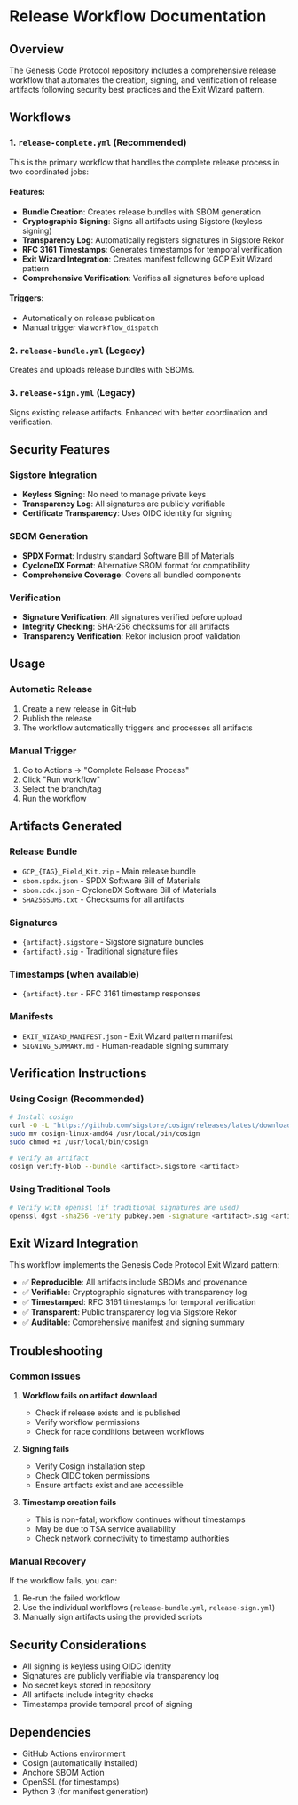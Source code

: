 # Release Workflow Documentation

## Overview

The Genesis Code Protocol repository includes a comprehensive release workflow that automates the creation, signing, and verification of release artifacts following security best practices and the Exit Wizard pattern.

## Workflows

### 1. `release-complete.yml` (Recommended)

This is the primary workflow that handles the complete release process in two coordinated jobs:

#### Features:
- **Bundle Creation**: Creates release bundles with SBOM generation
- **Cryptographic Signing**: Signs all artifacts using Sigstore (keyless signing)
- **Transparency Log**: Automatically registers signatures in Sigstore Rekor
- **RFC 3161 Timestamps**: Generates timestamps for temporal verification
- **Exit Wizard Integration**: Creates manifest following GCP Exit Wizard pattern
- **Comprehensive Verification**: Verifies all signatures before upload

#### Triggers:
- Automatically on release publication
- Manual trigger via `workflow_dispatch`

### 2. `release-bundle.yml` (Legacy)

Creates and uploads release bundles with SBOMs.

### 3. `release-sign.yml` (Legacy)

Signs existing release artifacts. Enhanced with better coordination and verification.

## Security Features

### Sigstore Integration
- **Keyless Signing**: No need to manage private keys
- **Transparency Log**: All signatures are publicly verifiable
- **Certificate Transparency**: Uses OIDC identity for signing

### SBOM Generation
- **SPDX Format**: Industry standard Software Bill of Materials
- **CycloneDX Format**: Alternative SBOM format for compatibility
- **Comprehensive Coverage**: Covers all bundled components

### Verification
- **Signature Verification**: All signatures verified before upload
- **Integrity Checking**: SHA-256 checksums for all artifacts
- **Transparency Verification**: Rekor inclusion proof validation

## Usage

### Automatic Release
1. Create a new release in GitHub
2. Publish the release
3. The workflow automatically triggers and processes all artifacts

### Manual Trigger
1. Go to Actions → "Complete Release Process"
2. Click "Run workflow"
3. Select the branch/tag
4. Run the workflow

## Artifacts Generated

### Release Bundle
- `GCP_{TAG}_Field_Kit.zip` - Main release bundle
- `sbom.spdx.json` - SPDX Software Bill of Materials
- `sbom.cdx.json` - CycloneDX Software Bill of Materials
- `SHA256SUMS.txt` - Checksums for all artifacts

### Signatures
- `{artifact}.sigstore` - Sigstore signature bundles
- `{artifact}.sig` - Traditional signature files

### Timestamps (when available)
- `{artifact}.tsr` - RFC 3161 timestamp responses

### Manifests
- `EXIT_WIZARD_MANIFEST.json` - Exit Wizard pattern manifest
- `SIGNING_SUMMARY.md` - Human-readable signing summary

## Verification Instructions

### Using Cosign (Recommended)

```bash
# Install cosign
curl -O -L "https://github.com/sigstore/cosign/releases/latest/download/cosign-linux-amd64"
sudo mv cosign-linux-amd64 /usr/local/bin/cosign
sudo chmod +x /usr/local/bin/cosign

# Verify an artifact
cosign verify-blob --bundle <artifact>.sigstore <artifact>
```

### Using Traditional Tools

```bash
# Verify with openssl (if traditional signatures are used)
openssl dgst -sha256 -verify pubkey.pem -signature <artifact>.sig <artifact>
```

## Exit Wizard Integration

This workflow implements the Genesis Code Protocol Exit Wizard pattern:

- ✅ **Reproducible**: All artifacts include SBOMs and provenance
- ✅ **Verifiable**: Cryptographic signatures with transparency log
- ✅ **Timestamped**: RFC 3161 timestamps for temporal verification  
- ✅ **Transparent**: Public transparency log via Sigstore Rekor
- ✅ **Auditable**: Comprehensive manifest and signing summary

## Troubleshooting

### Common Issues

1. **Workflow fails on artifact download**
   - Check if release exists and is published
   - Verify workflow permissions
   - Check for race conditions between workflows

2. **Signing fails**
   - Verify Cosign installation step
   - Check OIDC token permissions
   - Ensure artifacts exist and are accessible

3. **Timestamp creation fails**
   - This is non-fatal; workflow continues without timestamps
   - May be due to TSA service availability
   - Check network connectivity to timestamp authorities

### Manual Recovery

If the workflow fails, you can:

1. Re-run the failed workflow
2. Use the individual workflows (`release-bundle.yml`, `release-sign.yml`)
3. Manually sign artifacts using the provided scripts

## Security Considerations

- All signing is keyless using OIDC identity
- Signatures are publicly verifiable via transparency log
- No secret keys stored in repository
- All artifacts include integrity checks
- Timestamps provide temporal proof of signing

## Dependencies

- GitHub Actions environment
- Cosign (automatically installed)
- Anchore SBOM Action
- OpenSSL (for timestamps)
- Python 3 (for manifest generation)